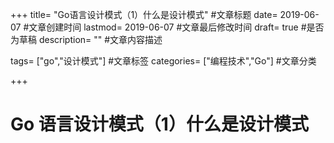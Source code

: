 +++ title= "Go语言设计模式（1）什么是设计模式" #文章标题 date= 2019-06-07 #文章创建时间 lastmod= 2019-06-07 #文章最后修改时间 draft= true #是否为草稿 description= "" #文章内容描述

tags= ["go","设计模式"] #文章标签 categories= ["编程技术","Go"] #文章分类

+++

# Go 语言设计模式（1）什么是设计模式
